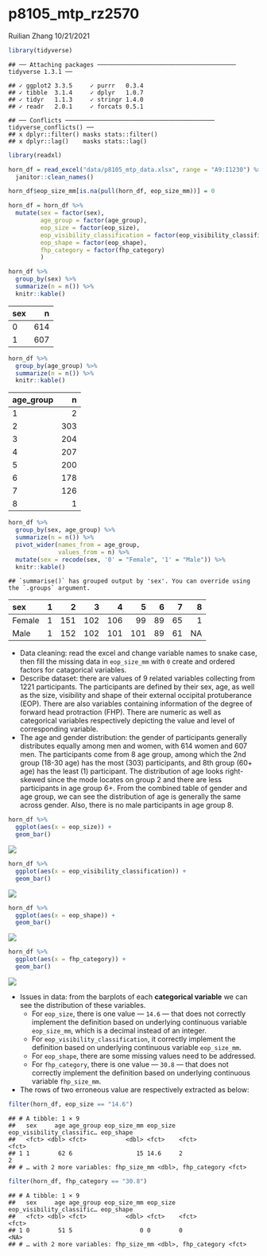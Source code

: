 p8105\_mtp\_rz2570
================
Ruilian Zhang
10/21/2021

``` r
library(tidyverse)
```

    ## ── Attaching packages ─────────────────────────────────────── tidyverse 1.3.1 ──

    ## ✓ ggplot2 3.3.5     ✓ purrr   0.3.4
    ## ✓ tibble  3.1.4     ✓ dplyr   1.0.7
    ## ✓ tidyr   1.1.3     ✓ stringr 1.4.0
    ## ✓ readr   2.0.1     ✓ forcats 0.5.1

    ## ── Conflicts ────────────────────────────────────────── tidyverse_conflicts() ──
    ## x dplyr::filter() masks stats::filter()
    ## x dplyr::lag()    masks stats::lag()

``` r
library(readxl)
```

``` r
horn_df = read_excel("data/p8105_mtp_data.xlsx", range = "A9:I1230") %>% 
  janitor::clean_names()

horn_df$eop_size_mm[is.na(pull(horn_df, eop_size_mm))] = 0

horn_df = horn_df %>% 
  mutate(sex = factor(sex),
         age_group = factor(age_group),
         eop_size = factor(eop_size),
         eop_visibility_classification = factor(eop_visibility_classification),
         eop_shape = factor(eop_shape),
         fhp_category = factor(fhp_category)
         )

horn_df %>% 
  group_by(sex) %>% 
  summarize(n = n()) %>% 
  knitr::kable()
```

| sex |   n |
|:----|----:|
| 0   | 614 |
| 1   | 607 |

``` r
horn_df %>% 
  group_by(age_group) %>% 
  summarize(n = n()) %>% 
  knitr::kable()
```

| age\_group |   n |
|:-----------|----:|
| 1          |   2 |
| 2          | 303 |
| 3          | 204 |
| 4          | 207 |
| 5          | 200 |
| 6          | 178 |
| 7          | 126 |
| 8          |   1 |

``` r
horn_df %>% 
  group_by(sex, age_group) %>% 
  summarize(n = n()) %>%
  pivot_wider(names_from = age_group,
              values_from = n) %>% 
  mutate(sex = recode(sex, '0' = "Female", '1' = "Male")) %>% 
  knitr::kable()
```

    ## `summarise()` has grouped output by 'sex'. You can override using the `.groups` argument.

| sex    |   1 |   2 |   3 |   4 |   5 |   6 |   7 |   8 |
|:-------|----:|----:|----:|----:|----:|----:|----:|----:|
| Female |   1 | 151 | 102 | 106 |  99 |  89 |  65 |   1 |
| Male   |   1 | 152 | 102 | 101 | 101 |  89 |  61 |  NA |

-   Data cleaning: read the excel and change variable names to snake
    case, then fill the missing data in `eop_size_mm` with `0` create
    and ordered factors for catagorical variables.  
-   Describe dataset: there are values of 9 related variables collecting
    from 1221 participants. The participants are defined by their sex,
    age, as well as the size, visibility and shape of their external
    occipital protuberance (EOP). There are also variables containing
    information of the degree of forward head protraction (FHP). There
    are numeric as well as categorical variables respectively depicting
    the value and level of corresponding variable.  
-   The age and gender distribution: the gender of participants
    generally distributes equally among men and women, with 614 women
    and 607 men. The participants come from 8 age group, among which the
    2nd group (18-30 age) has the most (303) participants, and 8th group
    (60+ age) has the least (1) participant. The distribution of age
    looks right-skewed since the mode locates on group 2 and there are
    less participants in age group 6+. From the combined table of gender
    and age group, we can see the distribution of age is generally the
    same across gender. Also, there is no male participants in age
    group 8.

``` r
horn_df %>% 
  ggplot(aes(x = eop_size)) +
  geom_bar()
```

![](p8105_mtp_rz2570_files/figure-gfm/plot%20categorical%20variables-1.png)<!-- -->

``` r
horn_df %>% 
  ggplot(aes(x = eop_visibility_classification)) +
  geom_bar()
```

![](p8105_mtp_rz2570_files/figure-gfm/plot%20categorical%20variables-2.png)<!-- -->

``` r
horn_df %>% 
  ggplot(aes(x = eop_shape)) +
  geom_bar()
```

![](p8105_mtp_rz2570_files/figure-gfm/plot%20categorical%20variables-3.png)<!-- -->

``` r
horn_df %>% 
  ggplot(aes(x = fhp_category)) +
  geom_bar()
```

![](p8105_mtp_rz2570_files/figure-gfm/plot%20categorical%20variables-4.png)<!-- -->

-   Issues in data: from the barplots of each **categorical variable**
    we can see the distribution of these variables.
    -   For `eop_size`, there is one value — `14.6` — that does not
        correctly implement the definition based on underlying
        continuous variable `eop_size_mm`, which is a decimal instead of
        an integer.  
    -   For `eop_visibility_classification`, it correctly implement the
        definition based on underlying continuous variable
        `eop_size_mm`.  
    -   For `eop_shape`, there are some missing values need to be
        addressed.  
    -   For `fhp_category`, there is one value — `30.8` — that does not
        correctly implement the definition based on underlying
        continuous variable `fhp_size_mm`.
-   The rows of two erroneous value are respectively extracted as below:

``` r
filter(horn_df, eop_size == "14.6")
```

    ## # A tibble: 1 × 9
    ##   sex     age age_group eop_size_mm eop_size eop_visibility_classific… eop_shape
    ##   <fct> <dbl> <fct>           <dbl> <fct>    <fct>                     <fct>    
    ## 1 1        62 6                  15 14.6     2                         2        
    ## # … with 2 more variables: fhp_size_mm <dbl>, fhp_category <fct>

``` r
filter(horn_df, fhp_category == "30.8")
```

    ## # A tibble: 1 × 9
    ##   sex     age age_group eop_size_mm eop_size eop_visibility_classific… eop_shape
    ##   <fct> <dbl> <fct>           <dbl> <fct>    <fct>                     <fct>    
    ## 1 0        51 5                   0 0        0                         <NA>     
    ## # … with 2 more variables: fhp_size_mm <dbl>, fhp_category <fct>
